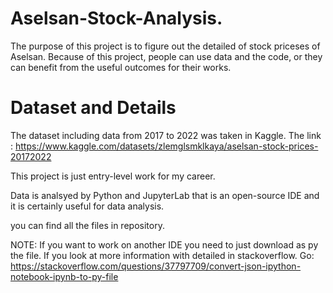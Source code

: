 # Aselsan-Stock-Analysis.

The purpose of this project is to figure out the detailed of stock priceses of Aselsan.
Because of this project, people can use data and the code, or  they can benefit from the useful outcomes for their works.

# Dataset and Details

The dataset including data from 2017 to 2022 was taken in Kaggle.
The link : https://www.kaggle.com/datasets/zlemglsmklkaya/aselsan-stock-prices-20172022

This project is just entry-level work for my career.

Data is analsyed by Python and JupyterLab that is an open-source IDE and it is certainly useful for data analysis.

you can find all the files in repository.

NOTE: If you want to work on another IDE you need to just download as py the file.
If you look at more information with detailed in stackoverflow.
Go: https://stackoverflow.com/questions/37797709/convert-json-ipython-notebook-ipynb-to-py-file



